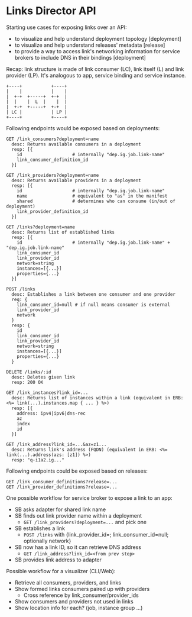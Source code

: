 # Links Director API

Starting use cases for exposing links over an API:

- to visualize and help understand deployment topology [deployment]
- to visualize and help understand releases' metadata [release]
- to provide a way to access link's networking information for service brokers to include DNS in their bindings [deployment]

Recap: link structure is made of link consumer (LC), link itself (L) and link provider (LP). It's analogous to app, service binding and service instance.

```
+----+           +----+
|    |           |    |
|  +-+  +-----+  +-+  |
|  |    |  L  |    |  |
|  +-+  +-----+  +-+  |
| LC |           | LP |
+----+           +----+
```

Following endpoints would be exposed based on deployments:

```
GET /link_consumers?deployment=name
  desc: Returns available consumers in a deployment
  resp: [{
    id                   # internally "dep.ig.job.link-name"
    link_consumer_definition_id
  }]

GET /link_providers?deployment=name
  desc: Returns available providers in a deployment
  resp: [{
    id                   # internally "dep.ig.job.link-name"
    name                 # equivalent to "as" in the manifest
    shared               # determines who can consume (in/out of deployment)
    link_provider_definition_id
  }]

GET /links?deployment=name
  desc: Returns list of established links
  resp: [{
    id                   # internally "dep.ig.job.link-name" + "dep.ig.job.link-name"
    link_consumer_id
    link_provider_id
    network=string
    instances=[{...}]
    properties={...}
  }]

POST /links
  desc: Establishes a link between one consumer and one provider
  req: {
    link_consumer_id=null # if null means consumer is external
    link_provider_id
    network
  }
  resp: {
    id
    link_consumer_id
    link_provider_id
    network=string
    instances=[{...}]
    properties={...}
  }

DELETE /links/:id
  desc: Deletes given link
  resp: 200 OK

GET /link_instances?link_id=...
  desc: Returns list of instances within a link (equivalent in ERB: <%= link(...).instances.map { ... } %>)
  resp: [{
    address: ipv4|ipv6|dns-rec
    az
    index
    id
  }]

GET /link_address?link_id=...&az=z1...
  desc: Returns link's address (FQDN) (equivalent in ERB: <%= link(...).address(azs: [z1]) %>)
  resp: "q-i1a2.ig..."
```

Following endpoints could be exposed based on releases:

```
GET /link_consumer_definitions?release=...
GET /link_provider_definitions?release=...
```

One possible workflow for service broker to expose a link to an app:

- SB asks adapter for shared link name
- SB finds out link provider name within a deployment
  - `GET /link_providers?deployment=...` and pick one
- SB establishes a link
  - `POST /links` with {link_provider_id=<from prev step>; link_consumer_id=null; optionally network}
- SB now has a link ID, so it can retrieve DNS address
  - `GET /link_address?link_id=<from prev step>`
- SB provides link address to adapter

Possible workflow for a visualizer (CLI/Web):

- Retrieve all consumers, providers, and links
- Show formed links consumers paired up with providers
  - Cross reference by link_consumer/provider_ids
- Show consumers and providers not used in links
- Show location info for each? (job, instance group ...)
